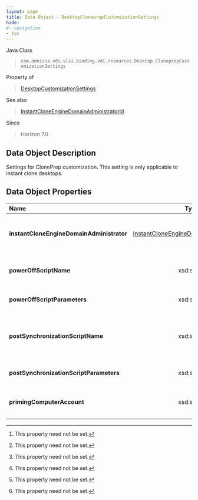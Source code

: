 ```yaml
---
layout: page
title: Data Object - DesktopCloneprepCustomizationSettings
hide:
#- navigation
- toc
---
```






Java Class
> `com.omnissa.vdi.vlsi.binding.vdi.resources.Desktop.CloneprepCustomizationSettings`

Property of
> [DesktopCustomizationSettings](vdi.resources.Desktop.CustomizationSettings.md#field_detail)

See also
> [InstantCloneEngineDomainAdministratorId](vdi.entity.InstantCloneEngineDomainAdministratorId.md)

Since
> Horizon 7.0


## Data Object Description

Settings for ClonePrep customization. This setting is only applicable to instant clone desktops.

## Data Object Properties

 Name | Type | Description
:---|:---:|:---
**instantCloneEngineDomainAdministrator**| [InstantCloneEngineDomainAdministratorId](vdi.entity.InstantCloneEngineDomainAdministratorId.md)| **Deprecated.**_use #CustomizationSettings.instantCloneEngineDomainAdministrator instead._ Instant Clone Engine domain administrator. This is the administrator which will add the machines to its domain upon creation. [^1]
**powerOffScriptName**|  xsd:string| **Deprecated.**_since Horizon 2309. Use[powerOffScriptName](vdi.resources.Desktop.CustomizationScriptSettings.md#powerOffScriptName) _ Power off script. ClonePrep can run a customization script on instant-clone machines before they are powered off. Provide the path to the script on the parent virtual machine. [^1]
**powerOffScriptParameters**|  xsd:string| **Deprecated.**_since Horizon 2309. Use[powerOffScriptParameters](vdi.resources.Desktop.CustomizationScriptSettings.md#powerOffScriptParameters) _ Power off script parameters. Example: p1 p2 p3 [^1]
**postSynchronizationScriptName**|  xsd:string| **Deprecated.**_since Horizon 2309. Use[postSynchronizationScriptName](vdi.resources.Desktop.CustomizationScriptSettings.md#postSynchronizationScriptName) _ Post synchronization script. ClonePrep can run a customization script on instant-clone machines after they are created or recovered or a new image is pushed. Provide the path to the script on the parent virtual machine. [^1]
**postSynchronizationScriptParameters**|  xsd:string| **Deprecated.**_since Horizon 2309. Use[postSynchronizationScriptParameters](vdi.resources.Desktop.CustomizationScriptSettings.md#postSynchronizationScriptParameters) _ Post synchronization script parameters. Example: p1 p2 p3 [^1]
**primingComputerAccount**|  xsd:string|  Instant Clone publishing needs an additional computer account in the same AD domain as the clones. This field accepts the pre-created computer accounts. This field is ignored when reusePreExistingAccounts is false.  **_Since_** Horizon 7.8 [^1]


 


[^1]: This property need not be set.